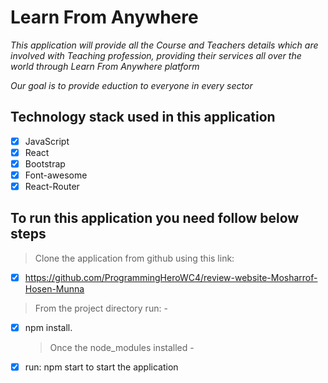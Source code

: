 # Learn From Anywhere

_This application will provide all the Course and Teachers details which are involved with Teaching profession, providing their services all over the world through Learn From Anywhere platform_

_Our goal is to provide eduction to everyone in every sector_

## Technology stack used in this application

- [x] JavaScript
- [x] React
- [x] Bootstrap
- [x] Font-awesome
- [x] React-Router

## To run this application you need follow below steps

> Clone the application from github using this link:

- [x] https://github.com/ProgrammingHeroWC4/review-website-Mosharrof-Hosen-Munna

> From the project directory run: -

- [x] npm install.
  > Once the node_modules installed -
- [x] run: npm start to start the application
